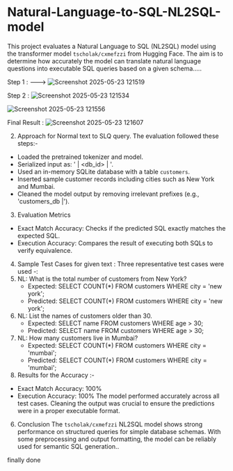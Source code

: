 # Natural-Language-to-SQL-NL2SQL-model
This project evaluates a Natural Language to SQL (NL2SQL) model using the transformer model `tscholak/cxmefzzi` from Hugging Face. The aim is to determine how accurately the model can translate natural language questions into executable SQL queries based on a given schema..... 


Step 1 : --->
![Screenshot 2025-05-23 121519](https://github.com/user-attachments/assets/a1aed44f-ede2-4d57-b51d-e1c0414ac0c6)


Step 2 :
![Screenshot 2025-05-23 121534](https://github.com/user-attachments/assets/cd23acd0-f9d0-4eb5-a7e5-3438528bf7a2)



![Screenshot 2025-05-23 121556](https://github.com/user-attachments/assets/92af6811-bd63-4540-9f56-d5d332665c95)


Final Result : 
![Screenshot 2025-05-23 121607](https://github.com/user-attachments/assets/a2c149d5-ee9d-4095-b0eb-3b78ccbdb703)


2. Approach for Normal text to SLQ query. 
The evaluation followed these steps:- 
- Loaded the pretrained tokenizer and model.
- Serialized input as: '<natural language query> | <db_id> | <schema>'.
- Used an in-memory SQLite database with a table `customers`.
- Inserted sample customer records including cities such as New York and Mumbai.
- Cleaned the model output by removing irrelevant prefixes (e.g., 'customers_db |').
3. Evaluation Metrics
- Exact Match Accuracy: Checks if the predicted SQL exactly matches the expected SQL.
- Execution Accuracy: Compares the result of executing both SQLs to verify equivalence.
4. Sample Test Cases for given text :
Three representative test cases were used -:
1. NL: What is the total number of customers from New York?
   - Expected: SELECT COUNT(*) FROM customers WHERE city = 'new york';
   - Predicted: SELECT COUNT(*) FROM customers WHERE city = 'new york';
2. NL: List the names of customers older than 30.
   - Expected: SELECT name FROM customers WHERE age > 30;
   - Predicted: SELECT name FROM customers WHERE age > 30;
3. NL: How many customers live in Mumbai?
   - Expected: SELECT COUNT(*) FROM customers WHERE city = 'mumbai';
   - Predicted: SELECT COUNT(*) FROM customers WHERE city = 'mumbai';
5. Results for the Accuracy :-
- Exact Match Accuracy: 100%
- Execution Accuracy: 100%
The model performed accurately across all test cases. Cleaning the output was crucial to ensure the predictions were in a proper executable format.
6. Conclusion
The `tscholak/cxmefzzi` NL2SQL model shows strong performance on structured queries for simple database schemas. With some preprocessing and output formatting, the model can be reliably used for semantic SQL generation..

finally done
